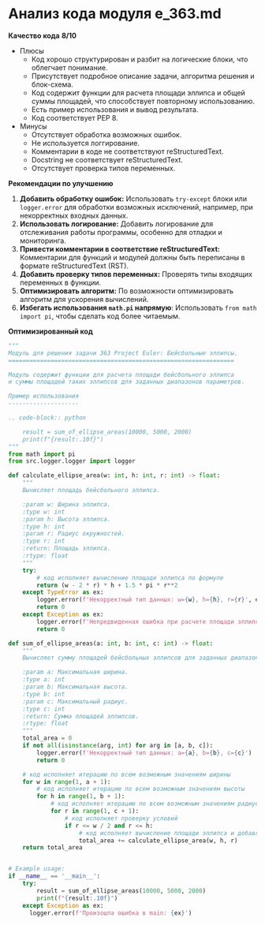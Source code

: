 # Анализ кода модуля e_363.md

**Качество кода**
**8/10**
- Плюсы
    - Код хорошо структурирован и разбит на логические блоки, что облегчает понимание.
    - Присутствует подробное описание задачи, алгоритма решения и блок-схема.
    - Код содержит функции для расчета площади эллипса и общей суммы площадей, что способствует повторному использованию.
    - Есть пример использования и вывод результата.
    - Код соответствует PEP 8.
- Минусы
    - Отсутствует обработка возможных ошибок.
    - Не используется логгирование.
    - Комментарии в коде не соответствуют reStructuredText.
    - Docstring не соответствует reStructuredText.
    - Отсутствует проверка типов переменных.

**Рекомендации по улучшению**

1.  **Добавить обработку ошибок:** Использовать `try-except` блоки или `logger.error` для обработки возможных исключений, например, при некорректных входных данных.
2.  **Использовать логирование:** Добавить логирование для отслеживания работы программы, особенно для отладки и мониторинга.
3.  **Привести комментарии в соответствие reStructuredText:**  Комментарии для функций и модулей должны быть переписаны в формате reStructuredText (RST).
4.  **Добавить проверку типов переменных:** Проверять типы входящих переменных в функции.
5.  **Оптимизировать алгоритм:**  По возможности оптимизировать алгоритм для ускорения вычислений.
6.  **Избегать использования `math.pi` напрямую**: Использовать `from math import pi`, чтобы сделать код более читаемым.

**Оптимизированный код**

```python
"""
Модуль для решения задачи 363 Project Euler: Бейсбольные эллипсы.
================================================================

Модуль содержит функции для расчета площади бейсбольного эллипса
и суммы площадей таких эллипсов для заданных диапазонов параметров.

Пример использования
--------------------

.. code-block:: python

    result = sum_of_ellipse_areas(10000, 5000, 2000)
    print(f"{result:.10f}")
"""
from math import pi
from src.logger.logger import logger

def calculate_ellipse_area(w: int, h: int, r: int) -> float:
    """
    Вычисляет площадь бейсбольного эллипса.

    :param w: Ширина эллипса.
    :type w: int
    :param h: Высота эллипса.
    :type h: int
    :param r: Радиус окружностей.
    :type r: int
    :return: Площадь эллипса.
    :rtype: float
    """
    try:
        # код исполняет вычисление площади эллипса по формуле
        return (w - 2 * r) * h + 1.5 * pi * r**2
    except TypeError as ex:
        logger.error(f'Некорректный тип данных: w={w}, h={h}, r={r}', ex)
        return 0
    except Exception as ex:
        logger.error(f'Непредвиденная ошибка при расчете площади эллипса: w={w}, h={h}, r={r}', ex)
        return 0

def sum_of_ellipse_areas(a: int, b: int, c: int) -> float:
    """
    Вычисляет сумму площадей бейсбольных эллипсов для заданных диапазонов w, h, r.

    :param a: Максимальная ширина.
    :type a: int
    :param b: Максимальная высота.
    :type b: int
    :param c: Максимальный радиус.
    :type c: int
    :return: Сумма площадей эллипсов.
    :rtype: float
    """
    total_area = 0
    if not all(isinstance(arg, int) for arg in [a, b, c]):
        logger.error(f'Некорректный тип данных: a={a}, b={b}, c={c}')
        return 0

    # код исполняет итерацию по всем возможным значениям ширины
    for w in range(1, a + 1):
        # код исполняет итерацию по всем возможным значениям высоты
        for h in range(1, b + 1):
            # код исполняет итерацию по всем возможным значениям радиуса
            for r in range(1, c + 1):
                # код исполняет проверку условий
                if r <= w / 2 and r <= h:
                    # код исполняет вычисление площади эллипса и добавляет её к общей сумме
                    total_area += calculate_ellipse_area(w, h, r)
    return total_area


# Example usage:
if __name__ == '__main__':
    try:
        result = sum_of_ellipse_areas(10000, 5000, 2000)
        print(f"{result:.10f}")
    except Exception as ex:
      logger.error(f'Произошла ошибка в main: {ex}')
```